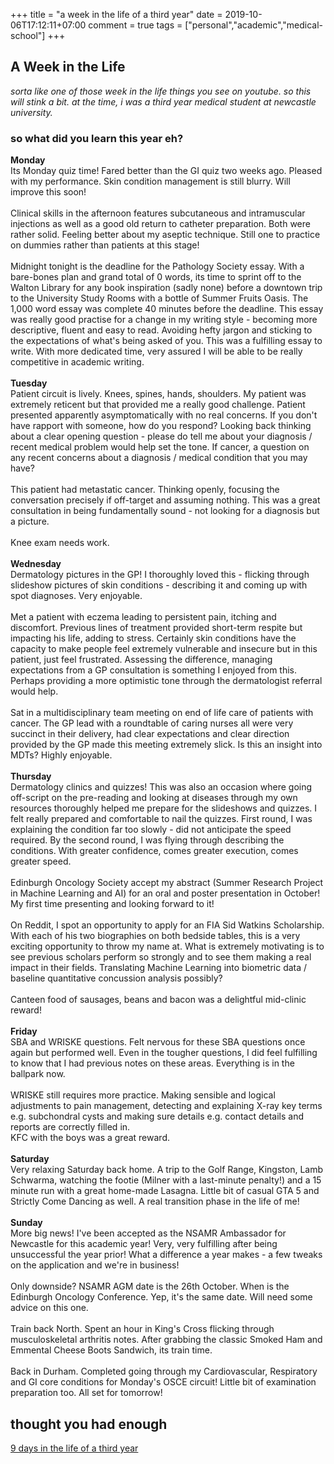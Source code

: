 +++
title = "a week in the life of a third year"
date = 2019-10-06T17:12:11+07:00
comment = true
tags = ["personal","academic","medical-school"]
+++

## A Week in the Life
*sorta like one of those week in the life things you see on youtube. so this will stink a bit. at the time, i was a third year medical student at newcastle university.*

### so what did you learn this year eh?
**Monday**
\
Its Monday quiz time! Fared better than the GI quiz two weeks ago. Pleased with my performance. Skin condition management is still blurry. Will improve this soon!
\
\
Clinical skills in the afternoon features subcutaneous and intramuscular injections as well as a good old return to catheter preparation. Both were rather solid. Feeling better about my aseptic technique. Still one to practice on dummies rather than patients at this stage!
\
\
Midnight tonight is the deadline for the Pathology Society essay. With a bare-bones plan and grand total of 0 words, its time to sprint off to the Walton Library for any book inspiration (sadly none) before a downtown trip to the University Study Rooms with a bottle of Summer Fruits Oasis. The 1,000 word essay was complete 40 minutes before the deadline. This essay was really good practise for a change in my writing style - becoming more descriptive, fluent and easy to read. Avoiding hefty jargon and sticking to the expectations of what's being asked of you. This was a fulfilling essay to write. With more dedicated time, very assured I will be able to be really competitive in academic writing.
\
\
**Tuesday**
\
Patient circuit is lively. Knees, spines, hands, shoulders. My patient was extremely reticent but that provided me a really good challenge. Patient presented apparently asymptomatically with no real concerns. If you don't have rapport with someone, how do you respond? Looking back thinking about a clear opening question - please do tell me about your diagnosis / recent medical problem would help set the tone. If cancer, a question on any recent concerns about a diagnosis / medical condition that you may have?
\
\
This patient had metastatic cancer. Thinking openly, focusing the conversation precisely if off-target and assuming nothing. This was a great consultation in being fundamentally sound - not looking for a diagnosis but a picture.
\
\
Knee exam needs work.
\
\
**Wednesday**
\
Dermatology pictures in the GP! I thoroughly loved this - flicking through slideshow pictures of skin conditions - describing it and coming up with spot diagnoses. Very enjoyable.
\
\
Met a patient with eczema leading to persistent pain, itching and discomfort. Previous lines of treatment provided short-term respite but impacting his life, adding to stress. Certainly skin conditions have the capacity to make people feel extremely vulnerable and insecure but in this patient, just feel frustrated. Assessing the difference, managing expectations from a GP consultation is something I enjoyed from this. Perhaps providing a more optimistic tone through the dermatologist referral would help.
\
\
Sat in a multidisciplinary team meeting on end of life care of patients with cancer. The GP lead with a roundtable of caring nurses all were very succinct in their delivery, had clear expectations and clear direction provided by the GP made this meeting extremely slick. Is this an insight into MDTs? Highly enjoyable.
\
\
**Thursday**
\
Dermatology clinics and quizzes! This was also an occasion where going off-script on the pre-reading and looking at diseases through my own resources thoroughly helped me prepare for the slideshows and quizzes. I felt really prepared and comfortable to nail the quizzes. First round, I was explaining the condition far too slowly - did not anticipate the speed required. By the second round, I was flying through describing the conditions. With greater confidence, comes greater execution, comes greater speed.
\
\
Edinburgh Oncology Society accept my abstract (Summer Research Project in Machine Learning and AI) for an oral and poster presentation in October! My first time presenting and looking forward to it!
\
\
On Reddit, I spot an opportunity to apply for an FIA Sid Watkins Scholarship. With each of his two biographies on both bedside tables, this is a very exciting opportunity to throw my name at. What is extremely motivating is to see previous scholars perform so strongly and to see them making a real impact in their fields. Translating Machine Learning into biometric data / baseline quantitative concussion analysis possibly?
\
\
Canteen food of sausages, beans and bacon was a delightful mid-clinic reward!
\
\
**Friday**
\
SBA and WRISKE questions. Felt nervous for these SBA questions once again but performed well. Even in the tougher questions, I did feel fulfilling to know that I had previous notes on these areas. Everything is in the ballpark now.
\
\
WRISKE still requires more practice. Making sensible and logical adjustments to pain management, detecting and explaining X-ray key terms e.g. subchondral cysts and making sure details e.g. contact details and reports are correctly filled in.
\
KFC with the boys was a great reward.
\
\
**Saturday**
\
Very relaxing Saturday back home. A trip to the Golf Range, Kingston, Lamb Schwarma, watching the footie (Milner with a last-minute penalty!) and a 15 minute run with a great home-made Lasagna. Little bit of casual GTA 5 and Strictly Come Dancing as well. A real transition phase in the life of me!
\
\
**Sunday**
\
More big news! I've been accepted as the NSAMR Ambassador for Newcastle for this academic year! Very, very fulfilling after being unsuccessful the year prior! What a difference a year makes - a few tweaks on the application and we're in business!
\
\
Only downside? NSAMR AGM date is the 26th October. When is the Edinburgh Oncology Conference. Yep, it's the same date. Will need some advice on this one.
\
\
Train back North. Spent an hour in King's Cross flicking through musculoskeletal arthritis notes. After grabbing the classic Smoked Ham and Emmental Cheese Boots Sandwich, its train time.
\
\
Back in Durham. Completed going through my Cardiovascular, Respiratory and GI core conditions for Monday's OSCE circuit! Little bit of examination preparation too. All set for tomorrow!
## thought you had enough
[9 days in the life of a third year](/posts/nine-days-in-the-life)